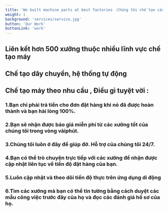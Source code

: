 ```yaml
---
title: 'We built machine parts at best factories -Chúng tôi chế tạo các bộ phận máy tại các nhà máy tốt nhất'
weight: 1
background: 'services/service.jpg'
button: 'Our Work'
buttonLink: 'work'
---
```


## Liên kết hơn 500 xưởng thuộc nhiều lĩnh vực chế tạo máy
## Chế tạo dây chuyền, hệ thống tự động


## Chế tạo máy theo nhu cầu , Điều gì tuyệt vời :

### 1.Bạn chỉ phải trả tiền cho đơn đặt hàng khi nó đã được hoàn thành và bạn hài lòng 100%.

### 2.Bạn sẽ nhận được báo giá miễn phí từ các xưởng tốt của chúng tôi trong vòng vàiphút.

### 3.Chúng tôi luôn ở đây để giúp đỡ. Hỗ trợ của chúng tôi 24/7.

### 4.Bạn có thể trò chuyện trực tiếp với các xưởng để nhận được cập nhật liên tục về tiến độ đặt hàng của bạn.

### 5.Luôn cập nhật và theo dõi tiến độ thực trên ứng dụng di động

### 6.Tìm các xưởng mà bạn có thể tin tưởng bằng cách duyệt các mẫu công việc trước đây của họ và đọc các đánh giá hồ sơ của họ.
